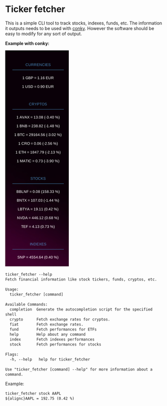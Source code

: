 # Ticker fetcher

This is a simple CLI tool to track stocks, indexes,
funds, etc. The information it outputs needs to be used with
[conky](https://github.com/brndnmtthws/conky). However the software should
be easy to modify for any sort of output.

**Example with conky:**

![example](example.png "Example")


```shel
ticker_fetcher --help
Fetch financial information like stock tickers, funds, cryptos, etc.

Usage:
  ticker_fetcher [command]

Available Commands:
  completion  Generate the autocompletion script for the specified shell
  crypto      Fetch exchange rates for cryptos.
  fiat        Fetch exchange rates.
  fund        Fetch performances for ETFs
  help        Help about any command
  index       Fetch indexes performances
  stock       Fetch performances for stocks

Flags:
  -h, --help   help for ticker_fetcher

Use "ticker_fetcher [command] --help" for more information about a command.
```

Example:

```shell
ticker_fetcher stock AAPL
${alignc}AAPL = 192.75 (0.42 %)
```
